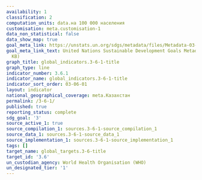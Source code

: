 ```yaml
---
availability: 1
classification: 2
computation_units: data.на 100 000 населения
customisation: meta.customisation-1
data_non_statistical: false
data_show_map: true
goal_meta_link: https://unstats.un.org/sdgs/metadata/files/Metadata-03-06-01.pdf
goal_meta_link_text: United Nations Sustainable Development Goals Metadata (PDF 213
  KB)
graph_title: global_indicators.3-6-1-title
graph_type: line
indicator_number: 3.6.1
indicator_name: global_indicators.3-6-1-title
indicator_sort_order: 03-06-01
layout: indicator
national_geographical_coverage: meta.Казахстан
permalink: /3-6-1/
published: true
reporting_status: complete
sdg_goal: '3'
source_active_1: true
source_compilation_1: sources.3-6-1-source_compilation_1
source_data_1: sources.3-6-1-source_data_1
source_implementation_1: sources.3-6-1-source_implementation_1
tags: []
target_name: global_targets.3-6-title
target_id: '3.6'
un_custodian_agency: World Health Organisation (WHO)
un_designated_tier: '1'
---
```


